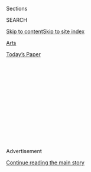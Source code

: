 <div id="app">

<div>

<div>

<div>

<div class="NYTAppHideMasthead css-1q2w90k e1suatyy0">

<div class="section css-ui9rw0 e1suatyy2">

<div class="css-eph4ug er09x8g0">

<div class="css-6n7j50">

</div>

<span class="css-1dv1kvn">Sections</span>

<div class="css-10488qs">

<span class="css-1dv1kvn">SEARCH</span>

</div>

[Skip to content](#site-content)[Skip to site
index](#site-index)

</div>

<div id="masthead-section-label" class="css-1wr3we4 eaxe0e00">

[Arts](https://www.nytimes3xbfgragh.onion/section/arts)

</div>

<div class="css-10698na e1huz5gh0">

</div>

</div>

<div id="masthead-bar-one" class="section hasLinks css-15hmgas e1csuq9d3">

<div class="css-uqyvli e1csuq9d0">

</div>

<div class="css-1uqjmks e1csuq9d1">

</div>

<div class="css-9e9ivx">

[](https://myaccount.nytimes3xbfgragh.onion/auth/login?response_type=cookie&client_id=vi)

</div>

<div class="css-1bvtpon e1csuq9d2">

[Today’s
Paper](https://www.nytimes3xbfgragh.onion/section/todayspaper)

</div>

</div>

</div>

</div>

<div data-aria-hidden="false">

<div id="site-content" data-role="main">

<div>

<div class="css-1aor85t" style="opacity:0.000000001;z-index:-1;visibility:hidden">

<div class="css-1hqnpie">

<div class="css-epjblv">

<span class="css-17xtcya">[Arts](/section/arts)</span><span class="css-x15j1o">|</span><span class="css-fwqvlz">The
Most Soothing Man on
TikTok</span>

</div>

<div class="css-k008qs">

<div class="css-1iwv8en">

<span class="css-18z7m18"></span>

<div>

</div>

</div>

<span class="css-1n6z4y">https://nyti.ms/33chGk6</span>

<div class="css-1705lsu">

<div class="css-4xjgmj">

<div class="css-4skfbu" data-role="toolbar" data-aria-label="Social Media Share buttons, Save button, and Comments Panel with current comment count" data-testid="share-tools">

  - 
  - 
  - 
  - 
    
    <div class="css-6n7j50">
    
    </div>

  - 

</div>

</div>

</div>

</div>

</div>

</div>

<div class="css-13pd83m">

</div>

<div id="top-wrapper" class="css-1sy8kpn">

<div id="top-slug" class="css-l9onyx">

Advertisement

</div>

[Continue reading the main
story](#after-top)

<div class="ad top-wrapper" style="text-align:center;height:100%;display:block;min-height:250px">

<div id="top" class="place-ad" data-position="top" data-size-key="top">

</div>

</div>

<div id="after-top">

</div>

</div>

<div>

<div id="sponsor-wrapper" class="css-1hyfx7x">

<div id="sponsor-slug" class="css-19vbshk">

Supported by

</div>

[Continue reading the main
story](#after-sponsor)

<div id="sponsor" class="ad sponsor-wrapper" style="text-align:center;height:100%;display:block">

</div>

<div id="after-sponsor">

</div>

</div>

<div class="css-186x18t">

Critic’s Notebook

</div>

<div class="css-1vkm6nb ehdk2mb0">

# The Most Soothing Man on TikTok

</div>

By slowing down and soaking it all in, Larry Scott makes the whole
TikTok experience … nice.

<div class="css-79elbk" data-testid="photoviewer-wrapper">

<div class="css-z3e15g" data-testid="photoviewer-wrapper-hidden">

</div>

<div class="css-1a48zt4 ehw59r15" data-testid="photoviewer-children">

![<span class="css-16f3y1r e13ogyst0" data-aria-hidden="true">Larry
Scott’s TikTok videos are maybe the most calming thing on the internet
and, on some days, maybe the only calming thing on the
internet.</span>](https://static01.graylady3jvrrxbe.onion/images/2020/08/03/arts/31akumpo1/31akumpo1-articleLarge.jpg?quality=75&auto=webp&disable=upscale)

</div>

</div>

<div class="css-18e8msd">

<div class="css-vp77d3 epjyd6m0">

<div class="css-1baulvz">

By [<span class="css-1baulvz last-byline" itemprop="name">Jon
Caramanica</span>](https://www.nytimes3xbfgragh.onion/by/jon-caramanica)

</div>

</div>

  - July 31,
    2020

  - 
    
    <div class="css-4xjgmj">
    
    <div class="css-d8bdto" data-role="toolbar" data-aria-label="Social Media Share buttons, Save button, and Comments Panel with current comment count" data-testid="share-tools">
    
      - 
      - 
      - 
      - 
        
        <div class="css-6n7j50">
        
        </div>
    
      - 
    
    </div>
    
    </div>

</div>

</div>

<div class="section meteredContent css-1r7ky0e" name="articleBody" itemprop="articleBody">

<div class="css-1fanzo5 StoryBodyCompanionColumn">

<div class="css-53u6y8">

Some of the most illuminating, purely pleasurable videos on TikTok this
month have been Larry Scott’s awed observations of cooking, where the
teen from Florida looks on as a meal is lovingly prepared al fresco:
hand-rolled pasta dough, spices arranged by color, a knife assuredly
having its way with a pepper or onion. The recipe videos have quick
cuts, and with each new move, Scott’s eyes widen. His brow furrows just
a bit while he tries to suss out what’s being made. He eases into a
million-dollar smile when something catches his fancy. “Oh,” he says,
with a sparkle of realization. “Nice.”

That’s it. That’s the thing.

TikTok is a decentralized medium, but Scott’s gentle,
perspective-slowing reaction videos have a way of imposing just a touch
of reason to it, and untold joy. Using the duet — the TikTok function
that allows a user to watch someone else’s video and record a response
in real time — as his métier, Scott is an equal opportunity reactor.
Dance videos, romantic montages, a call to arrest the police officers
who killed Breonna Taylor, weirdo nonsense quasi-art clips, an a
cappella group singing Alicia Keys, a rack of doughnuts getting
slathered in glaze: Scott has nice’d them all.

Under [the TikTok handle
@larryakumpo](https://www.tiktok.com/@larryakumpo), Scott posts several
videos per week. They are maybe the most calming thing on the internet
and, on some days, maybe the only calming thing on the internet. He
radiates pure equanimity. No matter how eye-popping the video is, he’s
never judgmental — curious, shocked, secondhand embarrassed, maybe a
little worried, but he basically never deviates from the sweetness of
wonder.

</div>

</div>

<div>

</div>

<div class="css-1fanzo5 StoryBodyCompanionColumn">

<div class="css-53u6y8">

And then there’s the “nice” itself, which he rolls out with the
slithering embrace of a purr. It’s not wry or ironically detached — it’s
the sort of utterance that slips out almost imperceptibly when you’re
overcome by what you’re seeing. Sometimes he adds an “oh” or a “yeah” —
it’s like psychological A.S.M.R.

</div>

</div>

<div class="css-1fanzo5 StoryBodyCompanionColumn">

<div class="css-53u6y8">

This earnest observational device is a pushback to TikTok’s infinite
scroll. Scott is a watcher, trapped in the box just like the rest of us.
If we weren’t already obsessed with our phones, the last few months of
isolation have made absorbing endless content the default national mode.
We are passive in our liminal misery — waiting to be distracted,
entertained, vaccinated, liberated.

Unlike television, which requires a metacommentary that’s pithy and
interruptive — think “Beavis and Butt-Head” or “Mystery Science Theater
3000” — TikTok is already pithy and interruptive, which is why the most
effective sort of metacommentary slows down its rhythm, encouraging
reflection.

And Scott’s clips are, without fail, beatifically tranquil. Sometimes
his hair is tied up, sometimes it falls in front of his face in a loose
tangle. Often he’s reclined in bed or on a couch. His face fills up the
majority of the screen, so there’s no ambiguity about how he’s feeling.
When he lets out a “whoa,” his eyes get big, and he leans back, as if a
gust of wind has caught him off guard, nudging him gently. When his face
broadens into a smile, it has a way of almost obliterating the video
he’s reacting to with its guilelessness. When he’s frazzled, which is
very, very rarely, one single worry line creases his forehead.

</div>

</div>

<div class="css-79elbk" data-testid="photoviewer-wrapper">

<div class="css-z3e15g" data-testid="photoviewer-wrapper-hidden">

</div>

<div class="css-1a48zt4 ehw59r15" data-testid="photoviewer-children">

![<span class="css-16f3y1r e13ogyst0" data-aria-hidden="true">When Scott
realizes what dish is being prepared, his responses are
electric.</span>](https://static01.graylady3jvrrxbe.onion/images/2020/07/31/arts/31akumpo2/merlin_175164996_a14a3bf6-f832-4277-a6ca-4aab9a9173c1-articleLarge.jpg?quality=75&auto=webp&disable=upscale)

</div>

</div>

<div class="css-1fanzo5 StoryBodyCompanionColumn">

<div class="css-53u6y8">

Even though the rhythm of his clips is familiar, Scott meets them with
full presence. In an interview with
[Buzzfeed](https://www.buzzfeednews.com/article/tanyachen/a-teen-has-become-famous-on-tiktok-simply-for-saying-whoa)
last week, he said he doesn’t pre-watch the videos he duets with, so as
to preserve the integrity of his reaction.

In an ecosystem as ruthless as TikTok, with creators jockeying for
likes, followers, clout and whatever monetary privileges follow those
things, Scott’s videos are solely about encouragement, a dollop of pure
love. (The only time he’s said “not nice” was to a freestyle by the
rapper Smokepurpp that went viral for its awkwardness.)

Scott started posting videos to the app last summer — videos about
heartbreak, Frank Ocean, whether he looks like Bronny James. (He
doesn’t.) His observational duets began in March, and the catchphrases
took hold in June, not long after he graduated from high school. Now
he’s got 1.4 million followers, almost all of which he acquired this
month, as his wholesome nurturing has rapidly coursed through TikTok.

As happens often in the erratic and limitless world of social media,
Scott’s ascent is accelerating rapidly. He’s beginning to generate his
own meta-content — other users riff on his “nice,” and in one post, he
talks about people alerting him to copycats who lack his “natural flow.”

Still, how much wonder can one young man express? Last week he appeared
in a video with the [Pump
Bros](https://www.youtube.com/watch?v=YJdZQb8VOZk), a Hans & Franz of
social media who took Scott and a friend for a workout session. After
watching Scott work through some triceps kickbacks, one of them, Will
Savery, turns to the camera and declares, “The ‘oh nice’ guy is getting
swole.” Elsewhere in the video, Savery runs through barbell curls while
Scott looks on and exclaims: “Oh, nice. Yeah. Nice.”

</div>

</div>

<div class="css-cfo9c3">

</div>

<div class="css-1fanzo5 StoryBodyCompanionColumn">

<div class="css-53u6y8">

There is, here, just the tiniest tiny bit of sourness, a light curdling.
The sentience that comes when a thing you’ve been doing unconsciously,
or at least without much scrutiny, suddenly becomes a catchphrase, a
meme, a thing. An albatross you’ll carry for a week or a month or maybe
a lifetime.

In order for the “nice” to work, it has to be moving at a different
speed from everything else. It has to be the thing that reorients your
sense of time. In its steadfast but charming resistance, it’s an
encouragement that maybe you, too, should slow down. Wonder is all
around you. Take it in. Nice.

</div>

</div>

</div>

<div>

</div>

<div>

</div>

<div>

</div>

<div>

<div id="bottom-wrapper" class="css-1ede5it">

<div id="bottom-slug" class="css-l9onyx">

Advertisement

</div>

[Continue reading the main
story](#after-bottom)

<div id="bottom" class="ad bottom-wrapper" style="text-align:center;height:100%;display:block;min-height:90px">

</div>

<div id="after-bottom">

</div>

</div>

</div>

</div>

</div>

## Site Index

<div>

</div>

## Site Information Navigation

  - [© <span>2020</span> <span>The New York Times
    Company</span>](https://help.nytimes3xbfgragh.onion/hc/en-us/articles/115014792127-Copyright-notice)

<!-- end list -->

  - [NYTCo](https://www.nytco.com/)
  - [Contact
    Us](https://help.nytimes3xbfgragh.onion/hc/en-us/articles/115015385887-Contact-Us)
  - [Work with us](https://www.nytco.com/careers/)
  - [Advertise](https://nytmediakit.com/)
  - [T Brand Studio](http://www.tbrandstudio.com/)
  - [Your Ad
    Choices](https://www.nytimes3xbfgragh.onion/privacy/cookie-policy#how-do-i-manage-trackers)
  - [Privacy](https://www.nytimes3xbfgragh.onion/privacy)
  - [Terms of
    Service](https://help.nytimes3xbfgragh.onion/hc/en-us/articles/115014893428-Terms-of-service)
  - [Terms of
    Sale](https://help.nytimes3xbfgragh.onion/hc/en-us/articles/115014893968-Terms-of-sale)
  - [Site
    Map](https://spiderbites.nytimes3xbfgragh.onion)
  - [Help](https://help.nytimes3xbfgragh.onion/hc/en-us)
  - [Subscriptions](https://www.nytimes3xbfgragh.onion/subscription?campaignId=37WXW)

</div>

</div>

</div>

</div>
